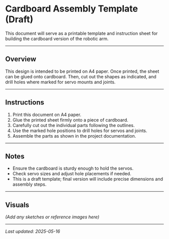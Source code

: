 # Cardboard Assembly Template (Draft)

This document will serve as a printable template and instruction sheet for building the cardboard version of the robotic arm.

---

## Overview

This design is intended to be printed on A4 paper. Once printed, the sheet can be glued onto cardboard. Then, cut out the shapes as indicated, and drill holes where marked for servo mounts and joints.

---

## Instructions

1. Print this document on A4 paper.
2. Glue the printed sheet firmly onto a piece of cardboard.
3. Carefully cut out the individual parts following the outlines.
4. Use the marked hole positions to drill holes for servos and joints.
5. Assemble the parts as shown in the project documentation.

---

## Notes

- Ensure the cardboard is sturdy enough to hold the servos.
- Check servo sizes and adjust hole placements if needed.
- This is a draft template; final version will include precise dimensions and assembly steps.

---

## Visuals

*(Add any sketches or reference images here)*

---

*Last updated: 2025-05-16*

